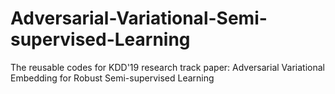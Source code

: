 # Adversarial-Variational-Semi-supervised-Learning
The reusable codes for KDD'19 research track paper: Adversarial Variational Embedding for Robust Semi-supervised Learning
